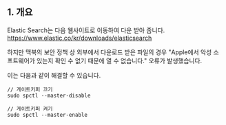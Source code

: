 ## 1. 개요
Elastic Search는 다음 웹사이트로 이동하여 다운 받아 줍니다. 
https://www.elastic.co/kr/downloads/elasticsearch

하지만 맥북의 보안 정책 상 외부에서 다운로드 받은 파일의 경우 "Apple에서 악성 소프트웨어가 있는지 확인 수 없기 때문에 열 수 없습니다." 오류가 발생했습니다. 

이는 다음과 같이 해결할 수 있습니다. 
```
// 게이트키퍼 끄기
sudo spctl --master-disable

// 게이트키퍼 켜기
sudo spctl --master-enable
```
